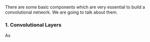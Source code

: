 There are some basic components which are very essential to build a convolutional network. We are going to talk about them.

### 1. Convolutional Layers

As 
